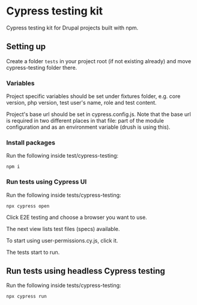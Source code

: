 # Cypress testing kit
Cypress testing kit for Drupal projects built with npm.

## Setting up
Create a folder `tests` in your project root (if not existing already) and move cypress-testing folder there.

### Variables
Project specific variables should be set under fixtures folder, e.g. core version, php version, test user's name, role and test content.

Project's base url should be set in cypress.config.js. Note that the base url is required in two different places in that file: part of the module configuration and as an environment variable (drush is using this).

### Install packages
Run the following inside test/cypress-testing:
```
npm i
```

### Run tests using Cypress UI
Run the following inside tests/cypress-testing:
```
npx cypress open
```
Click E2E testing and choose a browser you want to use.

The next view lists test files (specs) available.

To start using user-permissions.cy.js, click it.

The tests start to run.

## Run tests using headless Cypress testing
Run the following inside tests/cypress-testing:
```
npx cypress run
```

